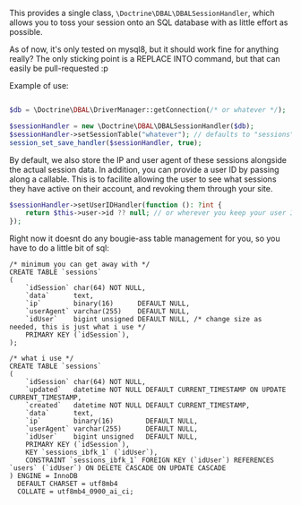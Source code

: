 This provides a single class, `\Doctrine\DBAL\DBALSessionHandler`, which allows you to toss your session onto an SQL
database with as little effort as possible.

As of now, it's only tested on mysql8, but it should work fine for anything really? The only sticking point is a REPLACE
INTO command, but that can easily be pull-requested :p

Example of use:

```php

$db = \Doctrine\DBAL\DriverManager::getConnection(/* or whatever */);

$sessionHandler = new \Doctrine\DBAL\DBALSessionHandler($db);
$sessionHandler->setSessionTable("whatever"); // defaults to "sessions" if not called
session_set_save_handler($sessionHandler, true);
```

By default, we also store the IP and user agent of these sessions alongside the actual session data. In addition, you
can provide a user ID by passing along a callable. This is to facilite allowing the user to see what sessions they have
active on their account, and revoking them through your site.

```php
$sessionHandler->setUserIDHandler(function (): ?int {
    return $this->user->id ?? null; // or wherever you keep your user ID.
});
```

Right now it doesnt do any bougie-ass table management for you, so you have to do a little bit of sql:

```mysql
/* minimum you can get away with */
CREATE TABLE `sessions`
(
    `idSession` char(64) NOT NULL,
    `data`      text,
    `ip`        binary(16)      DEFAULT NULL,
    `userAgent` varchar(255)    DEFAULT NULL,
    `idUser`    bigint unsigned DEFAULT NULL, /* change size as needed, this is just what i use */
    PRIMARY KEY (`idSession`),
);

/* what i use */
CREATE TABLE `sessions`
(
    `idSession` char(64) NOT NULL,
    `updated`   datetime NOT NULL DEFAULT CURRENT_TIMESTAMP ON UPDATE CURRENT_TIMESTAMP,
    `created`   datetime NOT NULL DEFAULT CURRENT_TIMESTAMP,
    `data`      text,
    `ip`        binary(16)        DEFAULT NULL,
    `userAgent` varchar(255)      DEFAULT NULL,
    `idUser`    bigint unsigned   DEFAULT NULL,
    PRIMARY KEY (`idSession`),
    KEY `sessions_ibfk_1` (`idUser`),
    CONSTRAINT `sessions_ibfk_1` FOREIGN KEY (`idUser`) REFERENCES `users` (`idUser`) ON DELETE CASCADE ON UPDATE CASCADE
) ENGINE = InnoDB
  DEFAULT CHARSET = utf8mb4
  COLLATE = utf8mb4_0900_ai_ci;
```